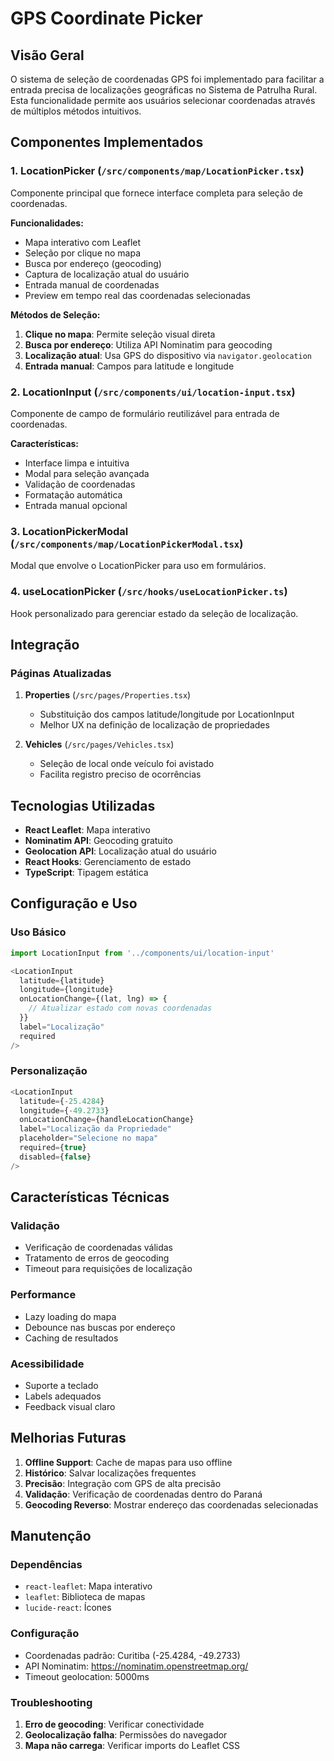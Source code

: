 # GPS Coordinate Picker

## Visão Geral

O sistema de seleção de coordenadas GPS foi implementado para facilitar a entrada precisa de localizações geográficas no Sistema de Patrulha Rural. Esta funcionalidade permite aos usuários selecionar coordenadas através de múltiplos métodos intuitivos.

## Componentes Implementados

### 1. LocationPicker (`/src/components/map/LocationPicker.tsx`)
Componente principal que fornece interface completa para seleção de coordenadas.

**Funcionalidades:**
- Mapa interativo com Leaflet
- Seleção por clique no mapa
- Busca por endereço (geocoding)
- Captura de localização atual do usuário
- Entrada manual de coordenadas
- Preview em tempo real das coordenadas selecionadas

**Métodos de Seleção:**
1. **Clique no mapa**: Permite seleção visual direta
2. **Busca por endereço**: Utiliza API Nominatim para geocoding
3. **Localização atual**: Usa GPS do dispositivo via `navigator.geolocation`
4. **Entrada manual**: Campos para latitude e longitude

### 2. LocationInput (`/src/components/ui/location-input.tsx`)
Componente de campo de formulário reutilizável para entrada de coordenadas.

**Características:**
- Interface limpa e intuitiva
- Modal para seleção avançada
- Validação de coordenadas
- Formatação automática
- Entrada manual opcional

### 3. LocationPickerModal (`/src/components/map/LocationPickerModal.tsx`)
Modal que envolve o LocationPicker para uso em formulários.

### 4. useLocationPicker (`/src/hooks/useLocationPicker.ts`)
Hook personalizado para gerenciar estado da seleção de localização.

## Integração

### Páginas Atualizadas
1. **Properties** (`/src/pages/Properties.tsx`)
   - Substituição dos campos latitude/longitude por LocationInput
   - Melhor UX na definição de localização de propriedades

2. **Vehicles** (`/src/pages/Vehicles.tsx`)
   - Seleção de local onde veículo foi avistado
   - Facilita registro preciso de ocorrências

## Tecnologias Utilizadas

- **React Leaflet**: Mapa interativo
- **Nominatim API**: Geocoding gratuito
- **Geolocation API**: Localização atual do usuário
- **React Hooks**: Gerenciamento de estado
- **TypeScript**: Tipagem estática

## Configuração e Uso

### Uso Básico
```typescript
import LocationInput from '../components/ui/location-input'

<LocationInput
  latitude={latitude}
  longitude={longitude}
  onLocationChange={(lat, lng) => {
    // Atualizar estado com novas coordenadas
  }}
  label="Localização"
  required
/>
```

### Personalização
```typescript
<LocationInput
  latitude={-25.4284}
  longitude={-49.2733}
  onLocationChange={handleLocationChange}
  label="Localização da Propriedade"
  placeholder="Selecione no mapa"
  required={true}
  disabled={false}
/>
```

## Características Técnicas

### Validação
- Verificação de coordenadas válidas
- Tratamento de erros de geocoding
- Timeout para requisições de localização

### Performance
- Lazy loading do mapa
- Debounce nas buscas por endereço
- Caching de resultados

### Acessibilidade
- Suporte a teclado
- Labels adequados
- Feedback visual claro

## Melhorias Futuras

1. **Offline Support**: Cache de mapas para uso offline
2. **Histórico**: Salvar localizações frequentes
3. **Precisão**: Integração com GPS de alta precisão
4. **Validação**: Verificação de coordenadas dentro do Paraná
5. **Geocoding Reverso**: Mostrar endereço das coordenadas selecionadas

## Manutenção

### Dependências
- `react-leaflet`: Mapa interativo
- `leaflet`: Biblioteca de mapas
- `lucide-react`: Ícones

### Configuração
- Coordenadas padrão: Curitiba (-25.4284, -49.2733)
- API Nominatim: https://nominatim.openstreetmap.org/
- Timeout geolocation: 5000ms

### Troubleshooting
1. **Erro de geocoding**: Verificar conectividade
2. **Geolocalização falha**: Permissões do navegador
3. **Mapa não carrega**: Verificar imports do Leaflet CSS